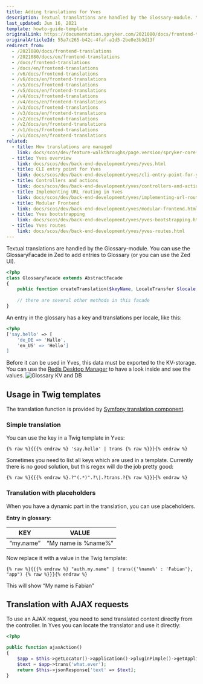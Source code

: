 ```yaml
---
title: Adding translations for Yves
description: Textual translations are handled by the Glossary-module. You can use the GlossaryFacade in Zed to add entries to Glossary (or you can use the Zed UI).
last_updated: Jun 16, 2021
template: howto-guide-template
originalLink: https://documentation.spryker.com/2021080/docs/frontend-translations
originalArticleId: 55a7c265-b42c-4faf-a1d5-2be8e3b3d13f
redirect_from:
  - /2021080/docs/frontend-translations
  - /2021080/docs/en/frontend-translations
  - /docs/frontend-translations
  - /docs/en/frontend-translations
  - /v6/docs/frontend-translations
  - /v6/docs/en/frontend-translations
  - /v5/docs/frontend-translations
  - /v5/docs/en/frontend-translations
  - /v4/docs/frontend-translations
  - /v4/docs/en/frontend-translations
  - /v3/docs/frontend-translations
  - /v3/docs/en/frontend-translations
  - /v2/docs/frontend-translations
  - /v2/docs/en/frontend-translations
  - /v1/docs/frontend-translations
  - /v1/docs/en/frontend-translations
related:
  - title: How translations are managed
    link: docs/scos/dev/feature-walkthroughs/page.version/spryker-core-feature-walkthrough/how-translations-are-managed.html
  - title: Yves overview
    link: docs/scos/dev/back-end-development/yves/yves.html
  - title: CLI entry point for Yves
    link: docs/scos/dev/back-end-development/yves/cli-entry-point-for-yves.html
  - title: Controllers and actions
    link: docs/scos/dev/back-end-development/yves/controllers-and-actions.html
  - title: Implementing URL routing in Yves
    link: docs/scos/dev/back-end-development/yves/implementing-url-routing-in-yves.html
  - title: Modular Frontend
    link: docs/scos/dev/back-end-development/yves/modular-frontend.html
  - title: Yves bootstrapping
    link: docs/scos/dev/back-end-development/yves/yves-bootstrapping.html
  - title: Yves routes
    link: docs/scos/dev/back-end-development/yves/yves-routes.html
---
```


Textual translations are handled by the Glossary-module. You can use the GlossaryFacade in Zed to add entries to Glossary (or you can use the Zed UI).

```php
<?php
class GlossaryFacade extends AbstractFacade
{
    public function createTranslation($keyName, LocaleTransfer $locale, $value, $isActive = true){ ... }
 
    // there are several other methods in this facade
}
```

An entry in the glossary has a key and translations per locale, like this:

```php
<?php
['say.hello' => [
    'de_DE => 'Hallo', 
    'en_US' => 'Hello']
]
```

Before it can be used in Yves, this data must be exported to the KV-storage. You can use the [Redis Desktop Manager](http://redisdesktop.com/) to have a look inside and see the values.
![Glossary KV and DB](https://spryker.s3.eu-central-1.amazonaws.com/docs/Developer+Guide/Yves/Frontend+Translations/glossary-kv-and-db.png) 

## Usage in Twig templates

The translation function is provided by [Symfony translation component](http://symfony.com/doc/current/book/translation.html).

### Simple translation

You can use the key in a Twig template in Yves:

```twig
{% raw %}{{{% endraw %} 'say.hello' | trans {% raw %}}}{% endraw %}
```

Sometimes you need to list all keys which are used in a template. Currently there is no good solution, but this regex will do the job pretty good:

```twig
{% raw %}{{{% endraw %}.?"(.*)".?\|.?trans.?{% raw %}}}{% endraw %}
```

### Translation with placeholders

When you have a dynamic part in the translation, you can use placeholders.

**Entry in glossary**:

| KEY       | VALUE               |
| --------- | ------------------- |
| “my.name” | “My name is %name%” |

Now replace it with a value in the Twig template:

```twig
{% raw %}{{{% endraw %} "auth.my.name" | trans({'%name%' : 'Fabian'}, "app") {% raw %}}}{% endraw %}
```

This will show “My name is Fabian”

## Translation with AJAX requests

To use an AJAX request, you need to send translated content directly from the controller. In Yves you can locate the translator and use it directly:

```php
<?php

public function ajaxAction()
{
    $app = $this->getLocator()->application()->pluginPimple()->getApplication();   
    $text = $app->trans('what.ever');
    return $this->jsonResponse['text' => $text];
}
```

